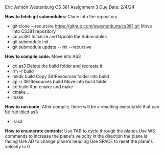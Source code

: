 Eric Ashton Westenburg
CS 381 Assignment 3
Due Date: 2/4/24

**How to fetch git submodules:**
Clone into the repository
- git clone --recursive https://github.com/ewestenburg/cs381.git
Move into CS381 repository
- cd cs381
Initialize and Update the Submodules
- git submodule init
- git submodule update --init --recursive

**How to compile code:**
Move into AS3
- cd as3
Delete the build folder and recreate it
- rm -r build
- mkdir build
Copy 381Resources folder into build
- cp -r 381Resources build
Move into build folder
- cd build
Run cmake and make 
- cmake ..
- make

**How to run code:**
After compile, there will be a resulting executable that can be run titled as3
- ./as3

**How to enumerate controls:**
Use TAB to cycle through the planes
Use WS commands to increase the plane's velocity in the direction the plane is facing
Use AD to change plane's heading
Use SPACE to reset the plane's velocity to 0